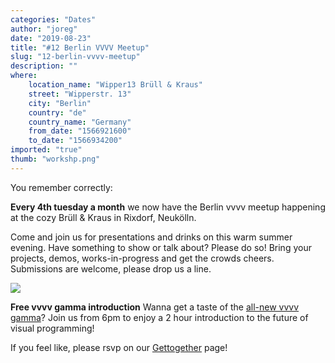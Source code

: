 ```yaml
---
categories: "Dates"
author: "joreg"
date: "2019-08-23"
title: "#12 Berlin VVVV Meetup"
slug: "12-berlin-vvvv-meetup"
description: ""
where: 
    location_name: "Wipper13 Brüll & Kraus"
    street: "Wipperstr. 13"
    city: "Berlin"
    country: "de"
    country_name: "Germany"
    from_date: "1566921600"
    to_date: "1566934200"
imported: "true"
thumb: "workshp.png"
---
```



You remember correctly: 

**Every 4th tuesday a month** we now have the Berlin vvvv meetup happening at the cozy Brüll & Kraus in Rixdorf, Neukölln.

Come and join us for presentations and drinks on this warm summer evening. Have something to show or talk about? Please do so! Bring your projects, demos, works-in-progress and get the crowds cheers. Submissions are welcome, please drop us a line.

![](workshp.png)

**Free vvvv gamma introduction**
Wanna get a taste of the [all-new vvvv gamma](/blog/2019/vvvv-gamma-2019.1-preview)? Join us from 6pm to enjoy a 2 hour introduction to the future of visual programming! 

If you feel like, please rsvp on our [Gettogether](https://gettogether.community/events/1690/vvvv-berlin-meetup-12/) page!